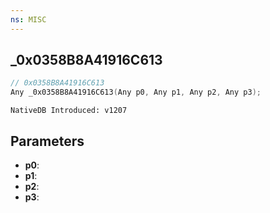 ```yaml
---
ns: MISC
---
```

## _0x0358B8A41916C613

```c
// 0x0358B8A41916C613
Any _0x0358B8A41916C613(Any p0, Any p1, Any p2, Any p3);
```

```
NativeDB Introduced: v1207
```

## Parameters
* **p0**:
* **p1**:
* **p2**:
* **p3**:
